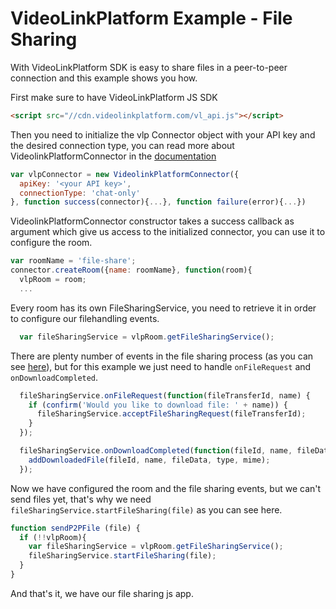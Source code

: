 # VideoLinkPlatform Example - File Sharing

With VideoLinkPlatform SDK is easy to share files in a peer-to-peer connection and
this example shows you how.

First make sure to have VideoLinkPlatform JS SDK
```html
<script src="//cdn.videolinkplatform.com/vl_api.js"></script>
```

Then you need to initialize the vlp Connector object with your API key and
the desired connection type, you can read more about VideolinkPlatformConnector
in the [documentation](http://videolinkplatform.com/apidocs.html#VideolinkPlatformConnector)
```js
var vlpConnector = new VideolinkPlatformConnector({
  apiKey: '<your API key>',
  connectionType: 'chat-only'
}, function success(connector){...}, function failure(error){...})
```

VideolinkPlatformConnector constructor takes a success callback as argument
which give us access to the initialized connector, you can use it to configure
the room.
```js
var roomName = 'file-share';
connector.createRoom({name: roomName}, function(room){
  vlpRoom = room;
  ...
```

Every room has its own FileSharingService, you need to retrieve it in order to
configure our filehandling events.
```js
  var fileSharingService = vlpRoom.getFileSharingService();
```

There are plenty number of events in the file sharing process (as you can see
[here](http://videolinkplatform.com/file-sharing.html#Events)), but for this
example we just need to handle `onFileRequest` and `onDownloadCompleted`.
```js  
  fileSharingService.onFileRequest(function(fileTransferId, name) {
    if (confirm('Would you like to download file: ' + name)) {
      fileSharingService.acceptFileSharingRequest(fileTransferId);
    }
  });

  fileSharingService.onDownloadCompleted(function(fileId, name, fileData, type, mime) {
    addDownloadedFile(fileId, name, fileData, type, mime);
  });
```

Now we have configured the room and the file sharing events, but we can't send
files yet, that's why we need `fileSharingService.startFileSharing(file)` as you
can see here.
```js
function sendP2PFile (file) {
  if (!!vlpRoom){
    var fileSharingService = vlpRoom.getFileSharingService();
    fileSharingService.startFileSharing(file);
  }
}
```

And that's it, we have our file sharing js app.
